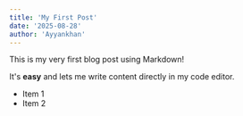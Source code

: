 ```yaml
---
title: 'My First Post'
date: '2025-08-28'
author: 'Ayyankhan'
---
```


This is my very first blog post using Markdown!

It's **easy** and lets me write content directly in my code editor.

* Item 1
* Item 2